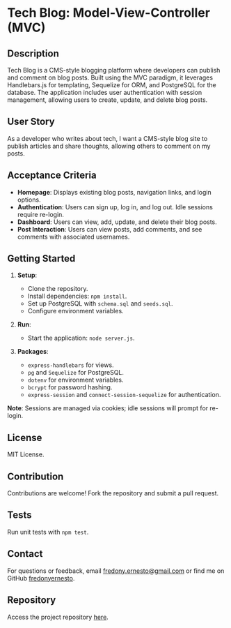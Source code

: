 # Tech Blog: Model-View-Controller (MVC)

## Description

Tech Blog is a CMS-style blogging platform where developers can publish and comment on blog posts. Built using the MVC paradigm, it leverages Handlebars.js for templating, Sequelize for ORM, and PostgreSQL for the database. The application includes user authentication with session management, allowing users to create, update, and delete blog posts.

## User Story

As a developer who writes about tech, I want a CMS-style blog site to publish articles and share thoughts, allowing others to comment on my posts.

## Acceptance Criteria

- **Homepage**: Displays existing blog posts, navigation links, and login options.
- **Authentication**: Users can sign up, log in, and log out. Idle sessions require re-login.
- **Dashboard**: Users can view, add, update, and delete their blog posts.
- **Post Interaction**: Users can view posts, add comments, and see comments with associated usernames.

## Getting Started

1. **Setup**:
   - Clone the repository.
   - Install dependencies: `npm install`.
   - Set up PostgreSQL with `schema.sql` and `seeds.sql`.
   - Configure environment variables.

2. **Run**:
   - Start the application: `node server.js`.

3. **Packages**:
   - `express-handlebars` for views.
   - `pg` and `Sequelize` for PostgreSQL.
   - `dotenv` for environment variables.
   - `bcrypt` for password hashing.
   - `express-session` and `connect-session-sequelize` for authentication.

**Note**: Sessions are managed via cookies; idle sessions will prompt for re-login.

## License

MIT License.

## Contribution

Contributions are welcome! Fork the repository and submit a pull request.

## Tests

Run unit tests with `npm test`.

## Contact

For questions or feedback, email [fredony.ernesto@gmail.com](mailto:fredony.ernesto@gmail.com) or find me on GitHub [fredonyernesto](https://github.com/fredonyernesto).

## Repository

Access the project repository [here](httpsgit://github.com/fredonyernesto/tech-blog).

